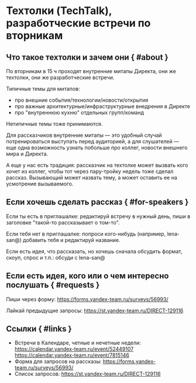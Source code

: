 # Техтолки (TechTalk), разработческие встречи по вторникам

## Что такое техтолки и зачем они { #about }

По вторникам в 15 ч проходят внутренние митапы Директа, они же техтолки, они же разработческие встречи.


Типичные темы для митапов:

- про внешние события/технологии/новости/открытия
- про важные архитектурные/инфраструктурные внедрения в Директе
- про "внутреннюю кухню" отдельных групп/команд

Нетипичные темы тоже принимаются.

Для рассказчиков внутренние митапы — это удобный случай потренироваться выступать перед аудиторией, а для слушателей — еще одна возможность узнать побольше про коллег, новости внешнего мира и Директа.

А еще у нас есть традиция: рассказчик на техтолке может вызвать кого хочет из коллег, чтобы тот через пару-тройку недель тоже сделал рассказ.
Вызывающий может назвать тему, а может оставить ее на усмотрение вызываемого.



## Если хочешь сделать рассказ { #for-speakers }

Если ты есть в приглашалке: редактируй встречу в нужный день, пиши в заголовке "такой-то рассказывает о том-то".

Если тебя нет в приглашалке: попроси кого-нибудь (например, lena-san@) добавить тебя и редактируй название. 

Если есть идея, что рассказать, но хочешь сначала обсудить формат, скоуп, спрос и т.п.: обсуди с lena-san@ 


## Если есть идея, кого или о чем интересно послушать { #requests }

Пиши через форму: <https://forms.yandex-team.ru/surveys/56993/>

Лайкай предыдущие запросы: <https://st.yandex-team.ru/DIRECT-129116>

## Ссылки { #links }

- Встречи в Календаре, четные и нечетные недели:  
<https://calendar.yandex-team.ru/event/52449107>  
<https://calendar.yandex-team.ru/event/7815146>
- Форма для запросов на рассказы: <https://forms.yandex-team.ru/surveys/56993/>
- Список запросов: <https://st.yandex-team.ru/DIRECT-129116>


